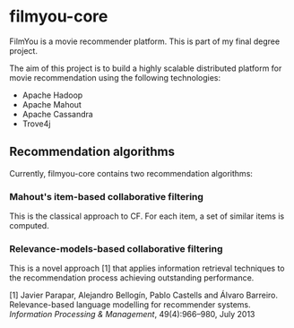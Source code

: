 filmyou-core
============

FilmYou is a movie recommender platform. This is part of my final degree project.

The aim of this project is to build a highly scalable distributed platform for movie recommendation using the following technologies:
 - Apache Hadoop
 - Apache Mahout
 - Apache Cassandra
 - Trove4j


Recommendation algorithms
-------------------------

Currently, filmyou-core contains two recommendation algorithms:

### Mahout's item-based collaborative filtering
This is the classical approach to CF. For each item, a set of similar items is computed. 

### Relevance-models-based collaborative filtering
This is a novel approach [1] that applies information retrieval techniques to the recommendation process achieving outstanding performance.




[1] Javier Parapar, Alejandro Bellogín, Pablo Castells and Álvaro Barreiro. Relevance-based language modelling for recommender systems. *Information Processing & Management*, 49(4):966–980, July 2013

